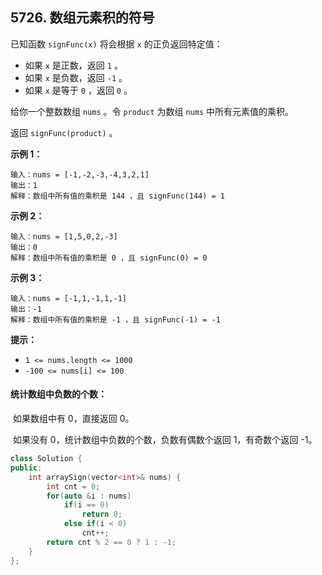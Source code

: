 ## 5726. 数组元素积的符号

已知函数 `signFunc(x)` 将会根据 `x` 的正负返回特定值：

- 如果 `x` 是正数，返回 `1` 。
- 如果 `x` 是负数，返回 `-1` 。
- 如果 `x` 是等于 `0` ，返回 `0` 。

给你一个整数数组 `nums` 。令 `product` 为数组 `nums` 中所有元素值的乘积。

返回 `signFunc(product)` 。

**示例 1：**

```
输入：nums = [-1,-2,-3,-4,3,2,1]
输出：1
解释：数组中所有值的乘积是 144 ，且 signFunc(144) = 1
```

**示例 2：**

```
输入：nums = [1,5,0,2,-3]
输出：0
解释：数组中所有值的乘积是 0 ，且 signFunc(0) = 0
```

**示例 3：**

```
输入：nums = [-1,1,-1,1,-1]
输出：-1
解释：数组中所有值的乘积是 -1 ，且 signFunc(-1) = -1
```

**提示：**

- `1 <= nums.length <= 1000`
- `-100 <= nums[i] <= 100`

#### 统计数组中负数的个数：

​		如果数组中有 0，直接返回 0。

​		如果没有 0，统计数组中负数的个数，负数有偶数个返回 1，有奇数个返回 -1。

```c++
class Solution {
public:
    int arraySign(vector<int>& nums) {
        int cnt = 0;
        for(auto &i : nums)
            if(i == 0)
                return 0;
            else if(i < 0)
                cnt++;
        return cnt % 2 == 0 ? 1 : -1;
    }
};
```

